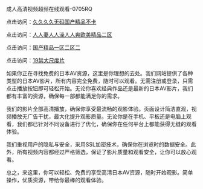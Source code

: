成人高清视频超频在线观看-0705RQ

点击访问：<a href="https://gsd-agv.pages.dev/">久久久久无码国产精品不卡</a>

点击访问：<a href="https://gda-c7m.pages.dev/">人人妻人人澡人人爽欧美精品二区</a>

点击访问：<a href="https://tfda.pages.dev/">国产精品一区二区二</a>

点击访问：<a href="https://bsdf-5f5.pages.dev/">19禁大尺度片</a>

如果你正在寻找免费的日本AV资源，这里是你理想的去处。我们网站提供了各种类型的日本AV影片，所有内容完全免费，随时可以观看。无需注册或登录，只需点击播放按钮即可轻松开始。无论你喜欢经典作品还是最新的日本AV影片，我们都有丰富的资源，确保每一部都能满足你的需求。

我们的影片全部高清播放，确保你享受最流畅的观影体验。页面设计简洁直观，视频播放无广告干扰，最大化提升观影质量。无论你是在手机、平板还是电脑上观看，我们都已针对不同设备进行了优化，确保你在任何平台上都能获得无缝的观看体验。

我们重视用户的隐私与安全，采用SSL加密技术，确保你在浏览时的数据安全。此外，所有视频内容都经过严格筛选，保证了影片质量和观看安全，让你可以放心观看。

总之，来这里，你可以轻松、免费的享受高清日本AV资源，随时开始观影。简单操作，优质资源，带给你最棒的观看体验。

<span style="display:none;">[Canonical link](https://github.com/Q20250705/So4 ）</span>
